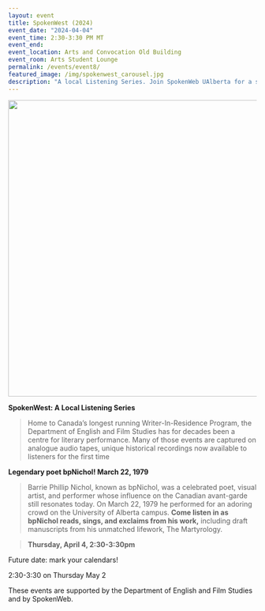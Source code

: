 ```yaml
---
layout: event 
title: SpokenWest (2024)
event_date: "2024-04-04"
event_time: 2:30-3:30 PM MT
event_end:
event_location: Arts and Convocation Old Building 
event_room: Arts Student Lounge
permalink: /events/event8/
featured_image: /img/spokenwest_carousel.jpg
description: "A local Listening Series. Join SpokenWeb UAlberta for a series of special listening events to take place this Winter Term. "
---
```


<div class = "figure">
  <img src="{{ 'img/spokenwest_3.png' | absolute_url }}" width="600" />
</div>

**SpokenWest: A Local Listening Series**

>Home to Canada’s longest running Writer-In-Residence Program, the Department of English and Film Studies has for decades been a centre for literary performance. Many of those events are captured on analogue audio tapes, unique historical recordings now available to listeners for the first time

**Legendary poet bpNichol!
March 22, 1979**



>Barrie Phillip Nichol, known as bpNichol, was a celebrated poet, visual artist, and performer whose influence on the Canadian avant-garde still resonates today. On March 22, 1979 he performed for an adoring crowd on the University of Alberta campus. **Come listen in as bpNichol reads, sings, and exclaims from his work,** including draft manuscripts from his unmatched lifework, The Martyrology.

>**Thursday, April 4, 2:30-3:30pm**


 

Future date: mark your calendars!

2:30-3:30 on Thursday May 2

These events are supported by the Department of English and Film Studies and by SpokenWeb. 
